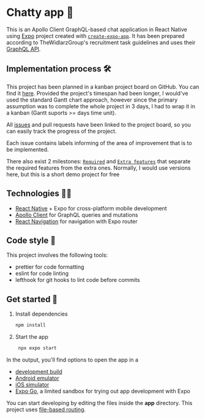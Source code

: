 # Chatty app 🦀

This is an Apollo Client GraphQL-based chat application in React Native using [Expo](https://expo.dev) project created with [`create-expo-app`](https://www.npmjs.com/package/create-expo-app). It has been prepared according to TheWidlarzGroup's recruitment task guidelines and uses their [GraphQL API](https://chat.thewidlarzgroup.com/api/graphql).

## Implementation process 🛠️

This project has been planned in a kanban project board on GitHub. You can find it [here](https://github.com/users/Xintre/projects/1). Provided the project's timespan had been longer, I would've used the standard Gantt chart approach, however since the primary assumption was to complete the whole project in 3 days, I had to wrap it in a kanban (Gantt suports >= days time unit).

All [issues](https://github.com/Xintre/chatty-app/issues) and pull requests have been linked to the project board, so you can easily track the progress of the project.

Each issue contains labels informing of the area of improvement that is to be implemented.

There also exist 2 milestones: [`Required`](https://github.com/Xintre/chatty-app/milestone/1) and [`Extra features`](https://github.com/Xintre/chatty-app/milestone/2) that separate the required features from the extra ones. Normally, I would use versions here, but this is a short demo project for free

## Technologies 🧑‍💻

- [React Native](https://reactnative.dev) + Expo for cross-platform mobile development
- [Apollo Client](https://www.apollographql.com/docs/react/) for GraphQL queries and mutations
- [React Navigation](https://reactnavigation.org) for navigation with Expo router

## Code style 💫

This project involves the following tools:

- prettier for code formatting
- eslint for code linting
- lefthook for git hooks to lint code before commits

## Get started 🚀

1. Install dependencies

   ```bash
   npm install
   ```

2. Start the app

   ```bash
    npx expo start
   ```

In the output, you'll find options to open the app in a

- [development build](https://docs.expo.dev/develop/development-builds/introduction/)
- [Android emulator](https://docs.expo.dev/workflow/android-studio-emulator/)
- [iOS simulator](https://docs.expo.dev/workflow/ios-simulator/)
- [Expo Go](https://expo.dev/go), a limited sandbox for trying out app development with Expo

You can start developing by editing the files inside the **app** directory. This project uses [file-based routing](https://docs.expo.dev/router/introduction).
